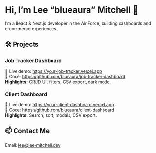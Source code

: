 # Hi, I’m Lee “blueaura” Mitchell 👋

I’m a React & Next.js developer in the Air Force, building dashboards and e‑commerce experiences.

## 🛠️ Projects

### Job Tracker Dashboard  
🔗 Live demo: https://your-job-tracker.vercel.app  
🔗 Code: https://github.com/blueaura/job-tracker-dashboard  
**Highlights:** CRUD UI, filters, CSV export, dark mode.

### Client Dashboard  
🔗 Live demo: https://your-client-dashboard.vercel.app  
🔗 Code: https://github.com/blueaura/client-dashboard  
**Highlights:** Search, sort, modals, CSV export.

## 📫 Contact Me  
Email: lee@lee-mitchell.dev
